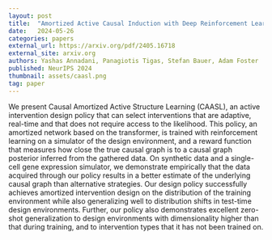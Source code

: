 ```yaml
---
layout: post
title:  "Amortized Active Causal Induction with Deep Reinforcement Learning"
date:   2024-05-26
categories: papers
external_url: https://arxiv.org/pdf/2405.16718
external_site: arxiv.org
authors: Yashas Annadani, Panagiotis Tigas, Stefan Bauer, Adam Foster
published: NeurIPS 2024
thumbnail: assets/caasl.png
tag: paper
---
```


We present Causal Amortized Active Structure Learning (CAASL), an active intervention design policy that can select interventions that are adaptive, real-time and that does not require access to the likelihood. This policy, an amortized network based on the transformer, is trained with reinforcement learning on a simulator of the design environment, and a reward function that measures how close the true causal graph is to a causal graph posterior inferred from the gathered data. On synthetic data and a single-cell gene expression simulator, we demonstrate empirically that the data acquired through our policy results in a better estimate of the underlying causal graph than alternative strategies. Our design policy successfully achieves amortized intervention design on the distribution of the training environment while also generalizing well to distribution shifts in test-time design environments. Further, our policy also demonstrates excellent zero-shot generalization to design environments with dimensionality higher than that during training, and to intervention types that it has not been trained on.
<!--more-->
